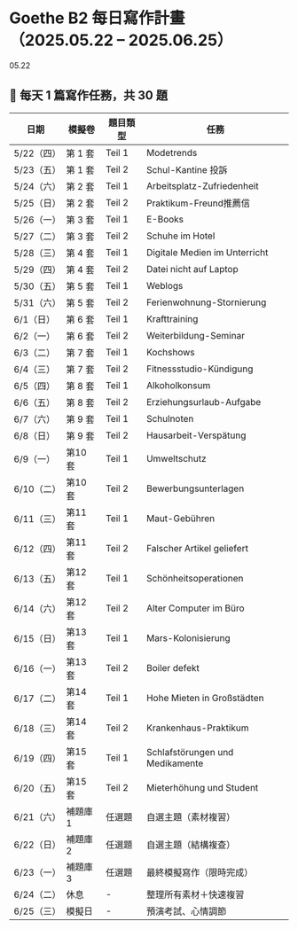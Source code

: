 # Goethe B2 每日寫作計畫（2025.05.22 – 2025.06.25）

05.22

## 📌 每天 1 篇寫作任務，共 30 題

| 日期       | 模擬卷 | 題目類型 | 任務       |
|------------|--------|----------|------------|
| 5/22（四） | 第 1 套 | Teil 1   | Modetrends |
| 5/23（五） | 第 1 套 | Teil 2   | Schul-Kantine 投訴 |
| 5/24（六） | 第 2 套 | Teil 1   | Arbeitsplatz-Zufriedenheit |
| 5/25（日） | 第 2 套 | Teil 2   | Praktikum-Freund推薦信 |
| 5/26（一） | 第 3 套 | Teil 1   | E-Books |
| 5/27（二） | 第 3 套 | Teil 2   | Schuhe im Hotel |
| 5/28（三） | 第 4 套 | Teil 1   | Digitale Medien im Unterricht |
| 5/29（四） | 第 4 套 | Teil 2   | Datei nicht auf Laptop |
| 5/30（五） | 第 5 套 | Teil 1   | Weblogs |
| 5/31（六） | 第 5 套 | Teil 2   | Ferienwohnung-Stornierung |
| 6/1（日）  | 第 6 套 | Teil 1   | Krafttraining |
| 6/2（一）  | 第 6 套 | Teil 2   | Weiterbildung-Seminar |
| 6/3（二）  | 第 7 套 | Teil 1   | Kochshows |
| 6/4（三）  | 第 7 套 | Teil 2   | Fitnessstudio-Kündigung |
| 6/5（四）  | 第 8 套 | Teil 1   | Alkoholkonsum |
| 6/6（五）  | 第 8 套 | Teil 2   | Erziehungsurlaub-Aufgabe |
| 6/7（六）  | 第 9 套 | Teil 1   | Schulnoten |
| 6/8（日）  | 第 9 套 | Teil 2   | Hausarbeit-Verspätung |
| 6/9（一）  | 第10 套 | Teil 1   | Umweltschutz |
| 6/10（二） | 第10 套 | Teil 2   | Bewerbungsunterlagen |
| 6/11（三） | 第11 套 | Teil 1   | Maut-Gebühren |
| 6/12（四） | 第11 套 | Teil 2   | Falscher Artikel geliefert |
| 6/13（五） | 第12 套 | Teil 1   | Schönheitsoperationen |
| 6/14（六） | 第12 套 | Teil 2   | Alter Computer im Büro |
| 6/15（日） | 第13 套 | Teil 1   | Mars-Kolonisierung |
| 6/16（一） | 第13 套 | Teil 2   | Boiler defekt |
| 6/17（二） | 第14 套 | Teil 1   | Hohe Mieten in Großstädten |
| 6/18（三） | 第14 套 | Teil 2   | Krankenhaus-Praktikum |
| 6/19（四） | 第15 套 | Teil 1   | Schlafstörungen und Medikamente |
| 6/20（五） | 第15 套 | Teil 2   | Mieterhöhung und Student |
| 6/21（六） | 補題庫 1 | 任選題  | 自選主題（素材複習） |
| 6/22（日） | 補題庫 2 | 任選題  | 自選主題（結構複查） |
| 6/23（一） | 補題庫 3 | 任選題  | 最終模擬寫作（限時完成） |
| 6/24（二） | 休息     | -        | 整理所有素材＋快速複習 |
| 6/25（三） | 模擬日   | -        | 預演考試、心情調節 |